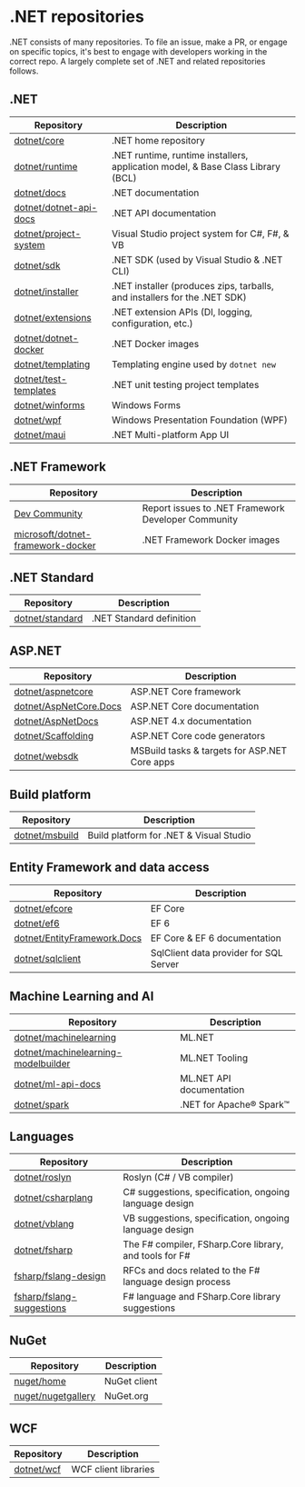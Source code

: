 # .NET repositories

.NET consists of many repositories. To file an issue, make a PR, or engage on specific topics, it's best to engage with developers working in the correct repo. A largely complete set of .NET and related repositories follows.

## .NET

|Repository                                                          |Description |
|--------------------------------------------------------------------|------------|
|[dotnet/core](https://github.com/dotnet/core)                       |.NET home repository|
|[dotnet/runtime](https://github.com/dotnet/runtime)                 |.NET runtime, runtime installers, application model, & Base Class Library (BCL)|
|[dotnet/docs](https://github.com/dotnet/docs)                       |.NET documentation|
|[dotnet/dotnet-api-docs](https://github.com/dotnet/dotnet-api-docs) |.NET API documentation|
|[dotnet/project-system](https://github.com/dotnet/project-system)   |Visual Studio project system for C#, F#, & VB|
|[dotnet/sdk](https://github.com/dotnet/sdk)                         |.NET SDK (used by Visual Studio & .NET CLI)|
|[dotnet/installer](https://github.com/dotnet/installer)             |.NET installer (produces zips, tarballs, and installers for the .NET SDK)
|[dotnet/extensions](https://github.com/dotnet/extensions)           |.NET extension APIs (DI, logging, configuration, etc.)|
|[dotnet/dotnet-docker](https://github.com/dotnet/dotnet-docker)     |.NET Docker images|
|[dotnet/templating](https://github.com/dotnet/templating)           |Templating engine used by `dotnet new`|
|[dotnet/test-templates](https://github.com/dotnet/test-templates)   |.NET unit testing project templates|
|[dotnet/winforms](https://github.com/dotnet/winforms)               |Windows Forms|
|[dotnet/wpf](https://github.com/dotnet/wpf)                         |Windows Presentation Foundation (WPF)|
|[dotnet/maui](https://github.com/dotnet/maui)                       |.NET Multi-platform App UI|

## .NET Framework

|Repository                                                                                |Description |
|------------------------------------------------------------------------------------------|------------|
|[Dev Community](https://developercommunity.visualstudio.com/spaces/61/index.html)         |Report issues to .NET Framework Developer Community|
|[microsoft/dotnet-framework-docker](https://github.com/microsoft/dotnet-framework-docker) |.NET Framework Docker images|

## .NET Standard

|Repository                                            |Description             |
|------------------------------------------------------|------------------------|
|[dotnet/standard](https://github.com/dotnet/standard) |.NET Standard definition|

## ASP.NET

|Repository                                                         |Description                                  |
|-------------------------------------------------------------------|---------------------------------------------|
|[dotnet/aspnetcore](https://github.com/dotnet/aspnetcore)          |ASP.NET Core framework                       |
|[dotnet/AspNetCore.Docs](https://github.com/dotnet/AspNetCore.Docs)|ASP.NET Core documentation                   |
|[dotnet/AspNetDocs](https://github.com/dotnet/AspNetDocs)          |ASP.NET 4.x documentation                    |
|[dotnet/Scaffolding](https://github.com/dotnet/Scaffolding)        |ASP.NET Core code generators                 |
|[dotnet/websdk](https://github.com/dotnet/websdk)                  |MSBuild tasks & targets for ASP.NET Core apps|

## Build platform

|Repository                                               |Description                            |
|---------------------------------------------------------|---------------------------------------|
|[dotnet/msbuild](https://github.com/dotnet/msbuild)      |Build platform for .NET & Visual Studio|

## Entity Framework and data access

|Repository                                                                   |Description                           |
|-----------------------------------------------------------------------------|--------------------------------------|
|[dotnet/efcore](https://github.com/dotnet/efcore)                            |EF Core                               |
|[dotnet/ef6](https://github.com/dotnet/ef6)                                  |EF 6                                  |
|[dotnet/EntityFramework.Docs](https://github.com/dotnet/EntityFramework.Docs)|EF Core & EF 6 documentation          |
|[dotnet/sqlclient](https://github.com/dotnet/sqlclient)                      |SqlClient data provider for SQL Server|

## Machine Learning and AI

|Repository                                                                                    |Description              |
|----------------------------------------------------------------------------------------------|-------------------------|
|[dotnet/machinelearning](https://github.com/dotnet/machinelearning)                           |ML.NET                   |
|[dotnet/machinelearning-modelbuilder](https://github.com/dotnet/machinelearning-modelbuilder) |ML.NET Tooling           |
|[dotnet/ml-api-docs](https://github.com/dotnet/ml-api-docs)                                   |ML.NET API documentation |
|[dotnet/spark](https://github.com/dotnet/spark)                                               |.NET for Apache® Spark™  |

## Languages

|Repository                                                               |Description                                            |
|-------------------------------------------------------------------------|-------------------------------------------------------|
|[dotnet/roslyn](https://github.com/dotnet/roslyn)                        |Roslyn (C# / VB compiler)                              |
|[dotnet/csharplang](https://github.com/dotnet/csharplang)                |C# suggestions, specification, ongoing language design |
|[dotnet/vblang](https://github.com/dotnet/vblang)                        |VB suggestions, specification, ongoing language design |
|[dotnet/fsharp](https://github.com/dotnet/fsharp)                        |The F# compiler, FSharp.Core library, and tools for F# |
|[fsharp/fslang-design](https://github.com/fsharp/fslang-design)          |RFCs and docs related to the F# language design process|
|[fsharp/fslang-suggestions](https://github.com/fsharp/fslang-suggestions)|F# language and FSharp.Core library suggestions        |

## NuGet

|Repository                                                  |Description |
|------------------------------------------------------------|------------|
|[nuget/home](https://github.com/nuget/home)                 |NuGet client|
|[nuget/nugetgallery](https://github.com/nuget/nugetgallery) |NuGet.org   |

## WCF

|Repository                                  |Description         |
|--------------------------------------------|--------------------|
|[dotnet/wcf](https://github.com/dotnet/wcf) |WCF client libraries|
